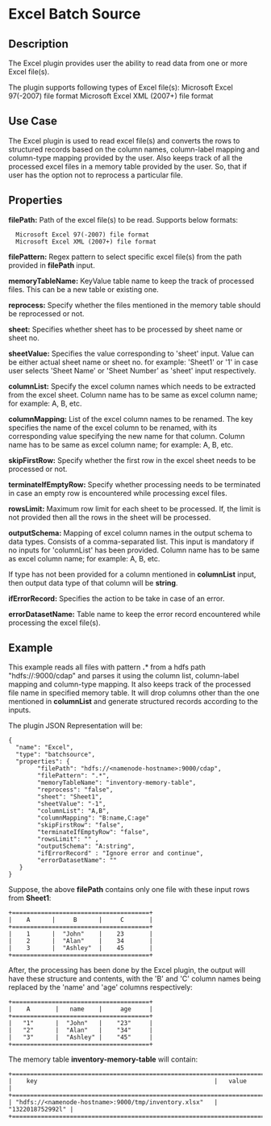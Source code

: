 # Excel Batch Source


Description
-----------
The Excel plugin provides user the ability to read data from one or more Excel file(s).

The plugin supports following types of Excel file(s):
Microsoft Excel 97(-2007) file format
Microsoft Excel XML (2007+) file format


Use Case
--------
The Excel plugin is used to read excel file(s) and converts the rows to structured records based
on the column names, column-label mapping and column-type mapping provided by the user. Also keeps track
of all the processed excel files in a memory table provided by the user. So, that if user has the option
not to reprocess a particular file.


Properties
----------

**filePath:** Path of the excel file(s) to be read. Supports below formats:

      Microsoft Excel 97(-2007) file format
      Microsoft Excel XML (2007+) file format

**filePattern:** Regex pattern to select specific excel file(s) from the path provided
in **filePath** input.

**memoryTableName:** KeyValue table name to keep the track of processed files. This can be
a new table or existing one.

**reprocess:** Specify whether the files mentioned in the memory table should be reprocessed or not.

**sheet:** Specifies whether sheet has to be processed by sheet name or sheet no.

**sheetValue:** Specifies the value corresponding to 'sheet' input. Value can be either actual
sheet name or sheet no.
for example: 'Sheet1' or '1' in case user selects 'Sheet Name' or 'Sheet Number' as 'sheet'
input respectively.

**columnList:** Specify the excel column names which needs to be extracted from the excel sheet.
Column name has to be same as excel column name; for example: A, B, etc.

**columnMapping:** List of the excel column names to be renamed. The key specifies the name of the
excel column to be renamed, with its corresponding value specifying the new name for that column.
Column name has to be same as excel column name; for example: A, B, etc.

**skipFirstRow:** Specify whether the first row in the excel sheet needs to be processed or not.

**terminateIfEmptyRow:** Specify whether processing needs to be terminated in case an empty row is
encountered while processing excel files.

**rowsLimit:** Maximum row limit for each sheet to be processed. If, the limit is not provided then
all the rows in the sheet will be processed.

**outputSchema:** Mapping of excel column names in the output schema to data types. Consists of
a comma-separated list. This input is mandatory if no inputs for 'columnList' has been provided.
Column name has to be same as excel column name; for example: A, B, etc.

If type has not been provided for a column mentioned in **columnList** input, then output data type
of that column will be **string**.

**ifErrorRecord:** Specifies the action to be take in case of an error.

**errorDatasetName:** Table name to keep the error record encountered while processing the excel file(s).


Example
-------

This example reads all files with pattern **.*** from a hdfs path "hdfs://<namenode-hostname>:9000/cdap"  and parses it
using the column list, column-label mapping and column-type mapping. It also keeps track of the processed
file name in specified memory table. It will drop columns other than the one mentioned in **columnList** and
generate structured records according to the inputs.

The plugin JSON Representation will be:

    {
      "name": "Excel",
      "type": "batchsource",
      "properties": {
            "filePath": "hdfs://<namenode-hostname>:9000/cdap",
            "filePattern": ".*",
            "memoryTableName": "inventory-memory-table",
            "reprocess": "false",
            "sheet": "Sheet1",
            "sheetValue": "-1",
            "columnList": "A,B",
            "columnMapping": "B:name,C:age"
            "skipFirstRow": "false",
            "terminateIfEmptyRow": "false",
            "rowsLimit": "" ,
            "outputSchema": "A:string",
            "ifErrorRecord" : "Ignore error and continue",
            "errorDatasetName": ""
       }
    }

Suppose, the above **filePath** contains only one file with these input rows from **Sheet1**:

    +======================================+
    |    A      |     B      |     C       |
    +======================================+
    |    1      |  "John"    |    23       |
    |    2      |  "Alan"    |    34       |
    |    3      |  "Ashley"  |    45       |
    +======================================+

After, the processing has been done by the Excel plugin, the output will have these
structure and contents, with the 'B' and 'C' column names being replaced by the 'name' and 'age'
columns respectively:

    +======================================+
    |    A       |   name    |     age     |
    +======================================+
    |   "1"      |  "John"   |    "23"     |
    |   "2"      |  "Alan"   |    "34"     |
    |   "3"      |  "Ashley" |    "45"     |
    +======================================+


The memory table **inventory-memory-table** will contain:

    +===========================================================================+
    |    key                                                 |   value          |
    +===========================================================================+
    | "hdfs://<namenode-hostname>:9000/tmp/inventory.xlsx"   | "1322018752992l" |
    +===========================================================================+

